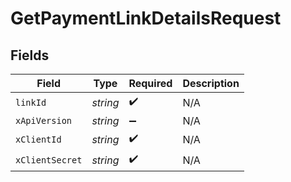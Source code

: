 # GetPaymentLinkDetailsRequest


## Fields

| Field              | Type               | Required           | Description        |
| ------------------ | ------------------ | ------------------ | ------------------ |
| `linkId`           | *string*           | :heavy_check_mark: | N/A                |
| `xApiVersion`      | *string*           | :heavy_minus_sign: | N/A                |
| `xClientId`        | *string*           | :heavy_check_mark: | N/A                |
| `xClientSecret`    | *string*           | :heavy_check_mark: | N/A                |
